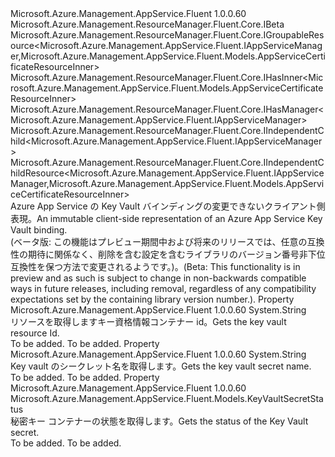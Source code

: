 <Type Name="IAppServiceCertificateKeyVaultBinding" FullName="Microsoft.Azure.Management.AppService.Fluent.IAppServiceCertificateKeyVaultBinding">
  <TypeSignature Language="C#" Value="public interface IAppServiceCertificateKeyVaultBinding : Microsoft.Azure.Management.ResourceManager.Fluent.Core.IBeta, Microsoft.Azure.Management.ResourceManager.Fluent.Core.IGroupableResource&lt;Microsoft.Azure.Management.AppService.Fluent.IAppServiceManager,Microsoft.Azure.Management.AppService.Fluent.Models.AppServiceCertificateResourceInner&gt;, Microsoft.Azure.Management.ResourceManager.Fluent.Core.IHasInner&lt;Microsoft.Azure.Management.AppService.Fluent.Models.AppServiceCertificateResourceInner&gt;, Microsoft.Azure.Management.ResourceManager.Fluent.Core.IHasManager&lt;Microsoft.Azure.Management.AppService.Fluent.IAppServiceManager&gt;, Microsoft.Azure.Management.ResourceManager.Fluent.Core.IIndependentChild&lt;Microsoft.Azure.Management.AppService.Fluent.IAppServiceManager&gt;, Microsoft.Azure.Management.ResourceManager.Fluent.Core.IIndependentChildResource&lt;Microsoft.Azure.Management.AppService.Fluent.IAppServiceManager,Microsoft.Azure.Management.AppService.Fluent.Models.AppServiceCertificateResourceInner&gt;" />
  <TypeSignature Language="ILAsm" Value=".class public interface auto ansi abstract IAppServiceCertificateKeyVaultBinding implements class Microsoft.Azure.Management.ResourceManager.Fluent.Core.IBeta, class Microsoft.Azure.Management.ResourceManager.Fluent.Core.IGroupableResource`2&lt;class Microsoft.Azure.Management.AppService.Fluent.IAppServiceManager, class Microsoft.Azure.Management.AppService.Fluent.Models.AppServiceCertificateResourceInner&gt;, class Microsoft.Azure.Management.ResourceManager.Fluent.Core.IHasId, class Microsoft.Azure.Management.ResourceManager.Fluent.Core.IHasInner`1&lt;class Microsoft.Azure.Management.AppService.Fluent.Models.AppServiceCertificateResourceInner&gt;, class Microsoft.Azure.Management.ResourceManager.Fluent.Core.IHasManager`1&lt;class Microsoft.Azure.Management.AppService.Fluent.IAppServiceManager&gt;, class Microsoft.Azure.Management.ResourceManager.Fluent.Core.IHasName, class Microsoft.Azure.Management.ResourceManager.Fluent.Core.IHasResourceGroup, class Microsoft.Azure.Management.ResourceManager.Fluent.Core.IIndependentChild`1&lt;class Microsoft.Azure.Management.AppService.Fluent.IAppServiceManager&gt;, class Microsoft.Azure.Management.ResourceManager.Fluent.Core.IIndependentChildResource`2&lt;class Microsoft.Azure.Management.AppService.Fluent.IAppServiceManager, class Microsoft.Azure.Management.AppService.Fluent.Models.AppServiceCertificateResourceInner&gt;, class Microsoft.Azure.Management.ResourceManager.Fluent.Core.IResource, class Microsoft.Azure.Management.ResourceManager.Fluent.Core.ResourceActions.IIndexable" />
  <TypeSignature Language="DocId" Value="T:Microsoft.Azure.Management.AppService.Fluent.IAppServiceCertificateKeyVaultBinding" />
  <TypeSignature Language="VB.NET" Value="Public Interface IAppServiceCertificateKeyVaultBinding&#xA;Implements IBeta, IGroupableResource(Of IAppServiceManager, AppServiceCertificateResourceInner), IHasInner(Of AppServiceCertificateResourceInner), IHasManager(Of IAppServiceManager), IIndependentChild(Of IAppServiceManager), IIndependentChildResource(Of IAppServiceManager, AppServiceCertificateResourceInner)" />
  <TypeSignature Language="F#" Value="type IAppServiceCertificateKeyVaultBinding = interface&#xA;    interface IBeta&#xA;    interface IIndependentChildResource&lt;IAppServiceManager, AppServiceCertificateResourceInner&gt;&#xA;    interface IGroupableResource&lt;IAppServiceManager, AppServiceCertificateResourceInner&gt;&#xA;    interface IResource&#xA;    interface IIndexable&#xA;    interface IHasId&#xA;    interface IHasName&#xA;    interface IHasResourceGroup&#xA;    interface IHasManager&lt;IAppServiceManager&gt;&#xA;    interface IHasInner&lt;AppServiceCertificateResourceInner&gt;&#xA;    interface IIndependentChild&lt;IAppServiceManager&gt;" />
  <AssemblyInfo>
    <AssemblyName>Microsoft.Azure.Management.AppService.Fluent</AssemblyName>
    <AssemblyVersion>1.0.0.60</AssemblyVersion>
  </AssemblyInfo>
  <Interfaces>
    <Interface>
      <InterfaceName>Microsoft.Azure.Management.ResourceManager.Fluent.Core.IBeta</InterfaceName>
    </Interface>
    <Interface>
      <InterfaceName>Microsoft.Azure.Management.ResourceManager.Fluent.Core.IGroupableResource&lt;Microsoft.Azure.Management.AppService.Fluent.IAppServiceManager,Microsoft.Azure.Management.AppService.Fluent.Models.AppServiceCertificateResourceInner&gt;</InterfaceName>
    </Interface>
    <Interface>
      <InterfaceName>Microsoft.Azure.Management.ResourceManager.Fluent.Core.IHasInner&lt;Microsoft.Azure.Management.AppService.Fluent.Models.AppServiceCertificateResourceInner&gt;</InterfaceName>
    </Interface>
    <Interface>
      <InterfaceName>Microsoft.Azure.Management.ResourceManager.Fluent.Core.IHasManager&lt;Microsoft.Azure.Management.AppService.Fluent.IAppServiceManager&gt;</InterfaceName>
    </Interface>
    <Interface>
      <InterfaceName>Microsoft.Azure.Management.ResourceManager.Fluent.Core.IIndependentChild&lt;Microsoft.Azure.Management.AppService.Fluent.IAppServiceManager&gt;</InterfaceName>
    </Interface>
    <Interface>
      <InterfaceName>Microsoft.Azure.Management.ResourceManager.Fluent.Core.IIndependentChildResource&lt;Microsoft.Azure.Management.AppService.Fluent.IAppServiceManager,Microsoft.Azure.Management.AppService.Fluent.Models.AppServiceCertificateResourceInner&gt;</InterfaceName>
    </Interface>
  </Interfaces>
  <Docs>
    <summary>
            <span data-ttu-id="1de80-101">Azure App Service の Key Vault バインディングの変更できないクライアント側表現。</span><span class="sxs-lookup"><span data-stu-id="1de80-101">An immutable client-side representation of an Azure App Service Key Vault binding.</span></span>
            </summary>
    <remarks>
            <span data-ttu-id="1de80-102">(ベータ版: この機能はプレビュー期間中および将来のリリースでは、任意の互換性の期待に関係なく、削除を含む設定を含むライブラリのバージョン番号非下位互換性を保つ方法で変更されるようです。)。</span><span class="sxs-lookup"><span data-stu-id="1de80-102">(Beta: This functionality is in preview and as such is subject to change in non-backwards compatible ways in future releases, including removal, regardless of any compatibility expectations set by the containing library version number.).</span></span>
            </remarks>
  </Docs>
  <Members>
    <Member MemberName="KeyVaultId">
      <MemberSignature Language="C#" Value="public string KeyVaultId { get; }" />
      <MemberSignature Language="ILAsm" Value=".property instance string KeyVaultId" />
      <MemberSignature Language="DocId" Value="P:Microsoft.Azure.Management.AppService.Fluent.IAppServiceCertificateKeyVaultBinding.KeyVaultId" />
      <MemberSignature Language="VB.NET" Value="Public ReadOnly Property KeyVaultId As String" />
      <MemberSignature Language="F#" Value="member this.KeyVaultId : string" Usage="Microsoft.Azure.Management.AppService.Fluent.IAppServiceCertificateKeyVaultBinding.KeyVaultId" />
      <MemberType>Property</MemberType>
      <AssemblyInfo>
        <AssemblyName>Microsoft.Azure.Management.AppService.Fluent</AssemblyName>
        <AssemblyVersion>1.0.0.60</AssemblyVersion>
      </AssemblyInfo>
      <ReturnValue>
        <ReturnType>System.String</ReturnType>
      </ReturnValue>
      <Docs>
        <summary>
            <span data-ttu-id="1de80-103">リソースを取得しますキー資格情報コンテナー id。</span><span class="sxs-lookup"><span data-stu-id="1de80-103">Gets the key vault resource Id.</span></span>
            </summary>
        <value>To be added.</value>
        <remarks>To be added.</remarks>
      </Docs>
    </Member>
    <Member MemberName="KeyVaultSecretName">
      <MemberSignature Language="C#" Value="public string KeyVaultSecretName { get; }" />
      <MemberSignature Language="ILAsm" Value=".property instance string KeyVaultSecretName" />
      <MemberSignature Language="DocId" Value="P:Microsoft.Azure.Management.AppService.Fluent.IAppServiceCertificateKeyVaultBinding.KeyVaultSecretName" />
      <MemberSignature Language="VB.NET" Value="Public ReadOnly Property KeyVaultSecretName As String" />
      <MemberSignature Language="F#" Value="member this.KeyVaultSecretName : string" Usage="Microsoft.Azure.Management.AppService.Fluent.IAppServiceCertificateKeyVaultBinding.KeyVaultSecretName" />
      <MemberType>Property</MemberType>
      <AssemblyInfo>
        <AssemblyName>Microsoft.Azure.Management.AppService.Fluent</AssemblyName>
        <AssemblyVersion>1.0.0.60</AssemblyVersion>
      </AssemblyInfo>
      <ReturnValue>
        <ReturnType>System.String</ReturnType>
      </ReturnValue>
      <Docs>
        <summary>
            <span data-ttu-id="1de80-104">Key vault のシークレット名を取得します。</span><span class="sxs-lookup"><span data-stu-id="1de80-104">Gets the key vault secret name.</span></span>
            </summary>
        <value>To be added.</value>
        <remarks>To be added.</remarks>
      </Docs>
    </Member>
    <Member MemberName="ProvisioningState">
      <MemberSignature Language="C#" Value="public Microsoft.Azure.Management.AppService.Fluent.Models.KeyVaultSecretStatus ProvisioningState { get; }" />
      <MemberSignature Language="ILAsm" Value=".property instance valuetype Microsoft.Azure.Management.AppService.Fluent.Models.KeyVaultSecretStatus ProvisioningState" />
      <MemberSignature Language="DocId" Value="P:Microsoft.Azure.Management.AppService.Fluent.IAppServiceCertificateKeyVaultBinding.ProvisioningState" />
      <MemberSignature Language="VB.NET" Value="Public ReadOnly Property ProvisioningState As KeyVaultSecretStatus" />
      <MemberSignature Language="F#" Value="member this.ProvisioningState : Microsoft.Azure.Management.AppService.Fluent.Models.KeyVaultSecretStatus" Usage="Microsoft.Azure.Management.AppService.Fluent.IAppServiceCertificateKeyVaultBinding.ProvisioningState" />
      <MemberType>Property</MemberType>
      <AssemblyInfo>
        <AssemblyName>Microsoft.Azure.Management.AppService.Fluent</AssemblyName>
        <AssemblyVersion>1.0.0.60</AssemblyVersion>
      </AssemblyInfo>
      <ReturnValue>
        <ReturnType>Microsoft.Azure.Management.AppService.Fluent.Models.KeyVaultSecretStatus</ReturnType>
      </ReturnValue>
      <Docs>
        <summary>
            <span data-ttu-id="1de80-105">秘密キー コンテナーの状態を取得します。</span><span class="sxs-lookup"><span data-stu-id="1de80-105">Gets the status of the Key Vault secret.</span></span>
            </summary>
        <value>To be added.</value>
        <remarks>To be added.</remarks>
      </Docs>
    </Member>
  </Members>
</Type>